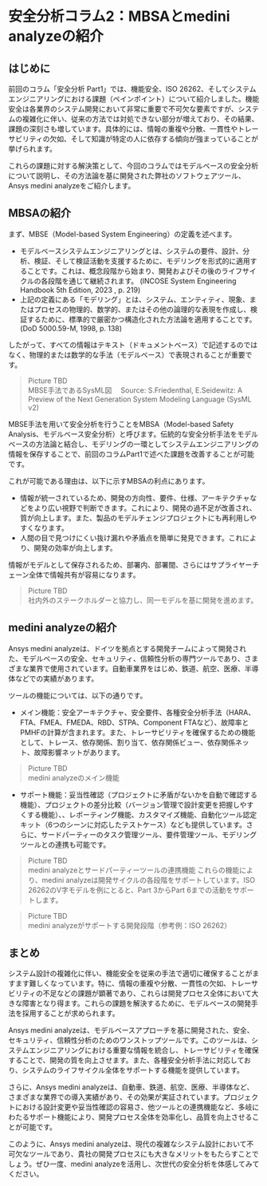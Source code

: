 # 安全分析コラム2：MBSAとmedini analyzeの紹介

## はじめに
前回のコラム「安全分析 Part1」では、機能安全、ISO 26262、そしてシステムエンジニアリングにおける課題（ペインポイント）について紹介しました。機能安全は各業界のシステム開発において非常に重要で不可欠な要素ですが、システムの複雑化に伴い、従来の方法では対処できない部分が増えており、その結果、課題の深刻さも増しています。具体的には、情報の重複や分散、一貫性やトレーサビリティの欠如、そして知識が特定の人に依存する傾向が強まっていることが挙げられます。  
 
これらの課題に対する解決策として、今回のコラムではモデルベースの安全分析について説明し、その方法論を基に開発された弊社のソフトウェアツール、Ansys medini analyzeをご紹介します。
  
## MBSAの紹介
まず、MBSE（Model-based System Engineering）の定義を述べます。
- モデルベースシステムエンジニアリングとは、システムの要件、設計、分析、検証、そして検証活動を支援するために、モデリングを形式的に適用することです。これは、概念段階から始まり、開発およびその後のライフサイクルの各段階を通じて継続されます。 (INCOSE System Engineering Handbook 5th Edition, 2023  , p. 219)
- 上記の定義にある「モデリング」とは、システム、エンティティ、現象、またはプロセスの物理的、数学的、またはその他の論理的な表現を作成し、検証するために、標準的で厳密かつ構造化された方法論を適用することです。 (DoD 5000.59-M, 1998, p. 138)
 
したがって、すべての情報はテキスト（ドキュメントベース）で記述するのではなく、物理的または数学的な手法（モデルベース）で表現されることが重要です。
 
> Picture TBD  
> MBSE手法であるSysML図　
Source: S.Friedenthal, E.Seidewitz: A Preview of the Next Generation System Modeling Language (SysML v2)

MBSE手法を用いて安全分析を行うことをMBSA（Model-based Safety Analysis、モデルベース安全分析）と呼びます。伝統的な安全分析手法をモデルベースの方法論と結合し、モデリングの一環としてシステムエンジニアリングの情報を保存することで、前回のコラムPart1で述べた課題を改善することが可能です。
 
これが可能である理由は、以下に示すMBSAの利点にあります。
- 情報が統一されているため、開発の方向性、要件、仕様、アーキテクチャなどをより広い視野で判断できます。これにより、開発の過不足が改善され、質が向上します。また、製品のモデルチェンジプロジェクトにも再利用しやすくなります。
- 人間の目で見つけにくい抜け漏れや矛盾点を簡単に発見できます。これにより、開発の効率が向上します。
 
情報がモデルとして保存されるため、部署内、部署間、さらにはサプライヤーチェーン全体で情報共有が容易になります。

> Picture TBD  
> 社内外のステークホルダーと協力し、同一モデルを基に開発を進めます。

## medini analyzeの紹介
Ansys medini analyzeは、ドイツを拠点とする開発チームによって開発された、モデルベースの安全、セキュリティ、信頼性分析の専門ツールであり、さまざまな業界で使用されています。自動車業界をはじめ、鉄道、航空、医療、半導体などでの実績があります。
 
ツールの機能については、以下の通りです。
- メイン機能：安全アーキテクチャ、安全要件、各種安全分析手法（HARA、FTA、FMEA、FMEDA、RBD、STPA、Component FTAなど）、故障率とPMHFの計算が含まれます。また、トレーサビリティを確保するための機能として、トレース、依存関係、割り当て、依存関係ビュー、依存関係ネット、故障影響ネットがあります。

> Picture TBD  
> medini analyzeのメイン機能

- サポート機能：妥当性確認（プロジェクトに矛盾がないかを自動で確認する機能）、プロジェクトの差分比較（バージョン管理で設計変更を把握しやすくする機能）、、レポーティング機能、カスタマイズ機能、自動化ツール認定キット（6つのシーンに対応したテストケース）なども提供しています。さらに、サードパーティーのタスク管理ツール、要件管理ツール、モデリングツールとの連携も可能です。

> Picture TBD  
> medini analyzeとサードパーティーツールの連携機能
これらの機能により、medini analyzeは開発サイクルの各段階をサポートしています。ISO 26262のV字モデルを例にとると、Part 3からPart 6までの活動をサポートします。

> Picture TBD  
medini analyzeがサポートする開発段階（参考例：ISO 26262）


## まとめ
システム設計の複雑化に伴い、機能安全を従来の手法で適切に確保することがますます難しくなっています。特に、情報の重複や分散、一貫性の欠如、トレーサビリティの不足などの課題が顕著であり、これらは開発プロセス全体において大きな障害となり得ます。これらの課題を解決するために、モデルベースの開発手法を採用することが求められます。  
 
Ansys medini analyzeは、モデルベースアプローチを基に開発された、安全、セキュリティ、信頼性分析のためのワンストップツールです。このツールは、システムエンジニアリングにおける重要な情報を統合し、トレーサビリティを確保することで、開発の質を向上させます。また、各種安全分析手法に対応しており、システムのライフサイクル全体をサポートする機能を提供しています。  
 
さらに、Ansys medini analyzeは、自動車、鉄道、航空、医療、半導体など、さまざまな業界での導入実績があり、その効果が実証されています。プロジェクトにおける設計変更や妥当性確認の容易さ、他ツールとの連携機能など、多岐にわたるサポート機能により、開発プロセス全体を効率化し、品質を向上させることが可能です。  
 
このように、Ansys medini analyzeは、現代の複雑なシステム設計において不可欠なツールであり、貴社の開発プロセスにも大きなメリットをもたらすことでしょう。ぜひ一度、medini analyzeを活用し、次世代の安全分析を体感してみてください。  

